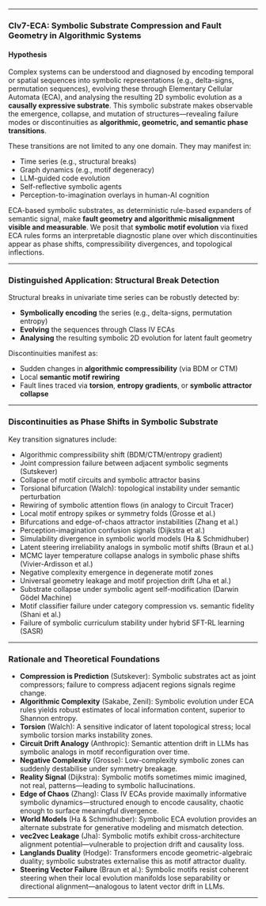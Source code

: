 
---

### **CIv7-ECA: Symbolic Substrate Compression and Fault Geometry in Algorithmic Systems**

#### **Hypothesis**

Complex systems can be understood and diagnosed by encoding temporal or spatial sequences into symbolic representations (e.g., delta-signs, permutation sequences), evolving these through Elementary Cellular Automata (ECA), and analysing the resulting 2D symbolic evolution as a **causally expressive substrate**. This symbolic substrate makes observable the emergence, collapse, and mutation of structures—revealing failure modes or discontinuities as **algorithmic, geometric, and semantic phase transitions**.

These transitions are not limited to any one domain. They may manifest in:

* Time series (e.g., structural breaks)
* Graph dynamics (e.g., motif degeneracy)
* LLM-guided code evolution
* Self-reflective symbolic agents
* Perception-to-imagination overlays in human-AI cognition

ECA-based symbolic substrates, as deterministic rule-based expanders of semantic signal, make **fault geometry and algorithmic misalignment visible and measurable**. We posit that **symbolic motif evolution** via fixed ECA rules forms an interpretable diagnostic plane over which discontinuities appear as phase shifts, compressibility divergences, and topological inflections.

---

### **Distinguished Application: Structural Break Detection**

Structural breaks in univariate time series can be robustly detected by:

* **Symbolically encoding** the series (e.g., delta-signs, permutation entropy)
* **Evolving** the sequences through Class IV ECAs
* **Analysing** the resulting symbolic 2D evolution for latent fault geometry

Discontinuities manifest as:

* Sudden changes in **algorithmic compressibility** (via BDM or CTM)
* Local **semantic motif rewiring**
* Fault lines traced via **torsion**, **entropy gradients**, or **symbolic attractor collapse**

---

### **Discontinuities as Phase Shifts in Symbolic Substrate**

Key transition signatures include:

* Algorithmic compressibility shift (BDM/CTM/entropy gradient)
* Joint compression failure between adjacent symbolic segments (Sutskever)
* Collapse of motif circuits and symbolic attractor basins
* Torsional bifurcation (Walch): topological instability under semantic perturbation
* Rewiring of symbolic attention flows (in analogy to Circuit Tracer)
* Local motif entropy spikes or symmetry folds (Grosse et al.)
* Bifurcations and edge-of-chaos attractor instabilities (Zhang et al.)
* Perception-imagination confusion signals (Dijkstra et al.)
* Simulability divergence in symbolic world models (Ha & Schmidhuber)
* Latent steering irreliability analogs in symbolic motif shifts (Braun et al.)
* MCMC layer temperature collapse analogs in symbolic phase shifts (Vivier-Ardisson et al.)
* Negative complexity emergence in degenerate motif zones
* Universal geometry leakage and motif projection drift (Jha et al.)
* Substrate collapse under symbolic agent self-modification (Darwin Gödel Machine)
* Motif classifier failure under category compression vs. semantic fidelity (Shani et al.)
* Failure of symbolic curriculum stability under hybrid SFT-RL learning (SASR)

---

### **Rationale and Theoretical Foundations**

* **Compression is Prediction** (Sutskever): Symbolic substrates act as joint compressors; failure to compress adjacent regions signals regime change.
* **Algorithmic Complexity** (Sakabe, Zenil): Symbolic evolution under ECA rules yields robust estimates of local information content, superior to Shannon entropy.
* **Torsion** (Walch): A sensitive indicator of latent topological stress; local symbolic torsion marks instability zones.
* **Circuit Drift Analogy** (Anthropic): Semantic attention drift in LLMs has symbolic analogs in motif reconfiguration over time.
* **Negative Complexity** (Grosse): Low-complexity symbolic zones can suddenly destabilise under symmetry breakage.
* **Reality Signal** (Dijkstra): Symbolic motifs sometimes mimic imagined, not real, patterns—leading to symbolic hallucinations.
* **Edge of Chaos** (Zhang): Class IV ECAs provide maximally informative symbolic dynamics—structured enough to encode causality, chaotic enough to surface meaningful divergence.
* **World Models** (Ha & Schmidhuber): Symbolic ECA evolution provides an alternate substrate for generative modeling and mismatch detection.
* **vec2vec Leakage** (Jha): Symbolic motifs exhibit cross-architecture alignment potential—vulnerable to projection drift and causality loss.
* **Langlands Duality** (Hodge): Transformers encode geometric-algebraic duality; symbolic substrates externalise this as motif attractor duality.
* **Steering Vector Failure** (Braun et al.): Symbolic motifs resist coherent steering when their local evolution manifolds lose separability or directional alignment—analogous to latent vector drift in LLMs.

---

